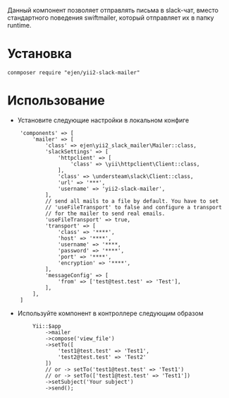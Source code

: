 Данный компонент позволяет отправлять письма в slack-чат, вместо стандартного поведения swiftmailer,
который отправляет их в папку runtime.

Установка
=========

```
conmposer require "ejen/yii2-slack-mailer"
```

Использование
==============
* Установите следующие настройки в локальном конфиге
```
    'components' => [
        'mailer' => [
            'class' => ejen\yii2_slack_mailer\Mailer::class,
            'slackSettings' => [
                'httpclient' => [
                    'class' => \yii\httpclient\Client::class,
                ],
                'class' => \understeam\slack\Client::class,
                'url' => '***',
                'username' => 'yii2-slack-mailer',
            ],
            // send all mails to a file by default. You have to set
            // 'useFileTransport' to false and configure a transport
            // for the mailer to send real emails.
            'useFileTransport' => true,
            'transport' => [
                'class' => '****',
                'host' => '****',
                'username' => '****,
                'password' => '****',
                'port' => '****',
                'encryption' => '****',
            ],
            'messageConfig' => [
                'from' => ['test@test.test' => 'Test'],
            ],
        ],
    ]
```
* Используйте компонент в контроллере следующим образом

```
        Yii::$app
            ->mailer
            ->compose('view_file')
            ->setTo([
                'test1@test.test' => 'Test1',
                'test2@test.test' => 'Test2'
            ])
            // or -> setTo('test1@test.test' => 'Test1')
            // or -> setTo(['test1@test.test' => 'Test1'])
            ->setSubject('Your subject')
            ->send();
```
